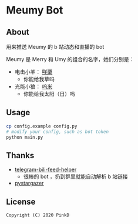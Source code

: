 # Meumy Bot

## About

用来推送 Meumy 的 b 站动态和直播的 bot

Meumy 是 Merry 和 Umy 的组合的名字，她们分别是：

- 电击小羊： [咩栗](https://space.bilibili.com/745493) 
  - 你能给我草吗
- 光能小狼： [呜米](https://space.bilibili.com/617459493) 
  - 你能给我太阳（日）吗

## Usage

```bash
cp config.example config.py
# modify your config, such as bot token
python main.py
```

## Thanks

- [telegram-bili-feed-helper](https://github.com/simonsmh/telegram-bili-feed-helper)
  - 很棒的 bot ，扔到群里就能自动解析 b 站链接
- [pystargazer](https://github.com/suisei-cn/pystargazer)

## License

```license
Copyright (C) 2020 PinkD
```
